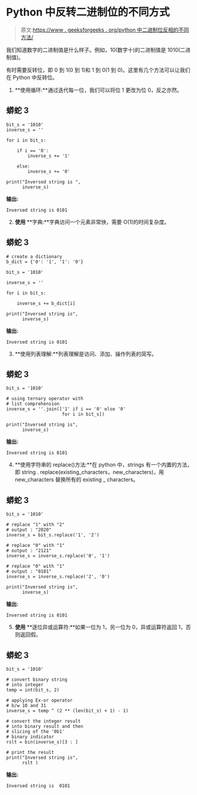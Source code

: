 # Python 中反转二进制位的不同方式

> 原文:[https://www . geeksforgeeks . org/python 中二进制位反相的不同方法/](https://www.geeksforgeeks.org/different-ways-to-invert-the-binary-bits-in-python/)

我们知道数字的二进制值是什么样子。例如，10(数字十)的二进制值是 1010(二进制值)。

有时需要反转位，即 0 到 1(0 到 1)和 1 到 0(1 到 0)。这里有几个方法可以让我们在 Python 中反转位。

1) **使用循环:**通过迭代每一位，我们可以将位 1 更改为位 0，反之亦然。

## 蟒蛇 3

```
bit_s = '1010'
inverse_s = ''

for i in bit_s:

    if i == '0':
        inverse_s += '1'

    else:
        inverse_s += '0'

print("Inversed string is ",
      inverse_s)
```

**输出:**

```
Inversed string is 0101

```

2) **使用** **字典:**字典访问一个元素非常快，需要 O(1)的时间复杂度。

## 蟒蛇 3

```
# create a dictionary
b_dict = {'0': '1', '1': '0'}

bit_s = '1010'

inverse_s = ''

for i in bit_s:

    inverse_s += b_dict[i]

print("Inversed string is",
      inverse_s)
```

**输出:**

```
Inversed string is 0101

```

3) **使用列表理解:**列表理解是访问、添加、操作列表的简写。

## 蟒蛇 3

```
bit_s = '1010'

# using ternary operator with 
# list comprehension
inverse_s = ''.join(['1' if i == '0' else '0'
                     for i in bit_s])

print("Inversed string is", 
      inverse_s)
```

**输出:**

```
Inversed string is 0101

```

4) **使用字符串的 replace()方法:**在 python 中，strings 有一个内置的方法，即 string . replace(existing_characters，new_characters)，用 new_characters 替换所有的 existing _ characters。

## 蟒蛇 3

```
bit_s = '1010'

# replace "1" with "2" 
# output : "2020"
inverse_s = bit_s.replace('1', '2')

# replace "0" with "1" 
# output : "2121"
inverse_s = inverse_s.replace('0', '1')

# replace "0" with "1" 
# output : "0101"
inverse_s = inverse_s.replace('2', '0')

print("Inversed string is", 
      inverse_s)
```

**输出:**

```
Inversed string is 0101

```

5) **使用** **逐位异或运算符:**如果一位为 1，另一位为 0，异或运算符返回 1，否则返回假。

## 蟒蛇 3

```
bit_s = '1010'

# convert binary string 
# into integer
temp = int(bit_s, 2)

# applying Ex-or operator
# b/w 10 and 31
inverse_s = temp ^ (2 ** (len(bit_s) + 1) - 1)

# convert the integer result 
# into binary result and then 
# slicing of the '0b1' 
# binary indicator
rslt = bin(inverse_s)[3 : ]

# print the result
print("Inversed string is", 
      rslt )
```

**输出:**

```
Inversed string is  0101

```
